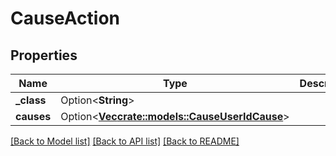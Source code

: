 # CauseAction

## Properties

Name | Type | Description | Notes
------------ | ------------- | ------------- | -------------
**_class** | Option<**String**> |  | [optional]
**causes** | Option<[**Vec<crate::models::CauseUserIdCause>**](CauseUserIdCause.md)> |  | [optional]

[[Back to Model list]](../README.md#documentation-for-models) [[Back to API list]](../README.md#documentation-for-api-endpoints) [[Back to README]](../README.md)


